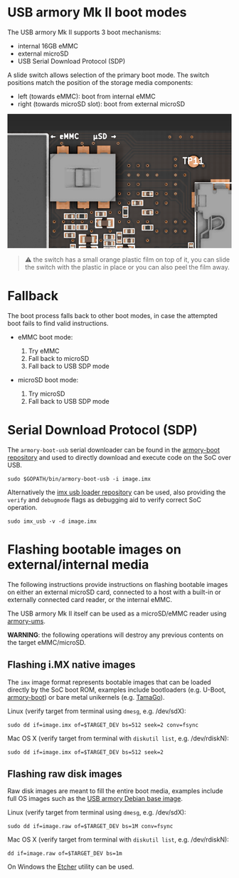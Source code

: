 # USB armory Mk II boot modes

The USB armory Mk II supports 3 boot mechanisms:

* internal 16GB eMMC
* external microSD
* USB Serial Download Protocol (SDP)

A slide switch allows selection of the primary boot mode. The switch positions
match the position of the storage media components:

* left  (towards eMMC):         boot from internal eMMC
* right (towards microSD slot): boot from external microSD

![Mk II boot switch](images/armory-mark-two-boot-switch.png)

> :warning: the switch has a small orange plastic film on top of it, you can slide the switch
> with the plastic in place or you can also peel the film away.

# Fallback

The boot process falls back to other boot modes, in case the attempted boot
fails to find valid instructions.

* eMMC boot mode:
  1. Try eMMC
  2. Fall back to microSD
  3. Fall back to USB SDP mode

* microSD boot mode:
  1. Try microSD
  2. Fall back to USB SDP mode

# Serial Download Protocol (SDP)

The `armory-boot-usb` serial downloader can be found in the
[armory-boot repository](https://github.com/usbarmory/armory-boot/tree/master/cmd/armory-boot-usb)
and used to directly download and execute code on the SoC over USB.

```
sudo $GOPATH/bin/armory-boot-usb -i image.imx
```

Alternatively the [imx usb loader repository](https://github.com/boundarydevices/imx_usb_loader)
can be used, also providing the ```verify``` and ```debugmode``` flags as debugging aid to
verify correct SoC operation.

```
sudo imx_usb -v -d image.imx
```

# Flashing bootable images on external/internal media

The following instructions provide instructions on flashing bootable images on
either an external microSD card, connected to a host with a built-in or
externally connected card reader, or the internal eMMC.

The USB armory Mk II itself can be used as a microSD/eMMC reader using
[armory-ums](https://github.com/usbarmory/armory-ums).

**WARNING**: the following operations will destroy any previous contents on the
target eMMC/microSD.

## Flashing i.MX native images

The `imx` image format represents bootable images that can be loaded directly
by the SoC boot ROM, examples include bootloaders (e.g. U-Boot, [armory-boot](https://github.com/usbarmory/armory-boot))
or bare metal unikernels (e.g. [TamaGo](https://github.com/usbarmory/tamago)).

Linux (verify target from terminal using `dmesg`, e.g. /dev/sdX):
```
sudo dd if=image.imx of=$TARGET_DEV bs=512 seek=2 conv=fsync
```

Mac OS X (verify target from terminal with `diskutil list`, e.g. /dev/rdiskN):
```
sudo dd if=image.imx of=$TARGET_DEV bs=512 seek=2
```

## Flashing raw disk images

Raw disk images are meant to fill the entire boot media, examples include full
OS images such as the [USB armory Debian base image](https://github.com/usbarmory/usbarmory-debian-base_image).

Linux (verify target from terminal using `dmesg`, e.g. /dev/sdX):
```
sudo dd if=image.raw of=$TARGET_DEV bs=1M conv=fsync
```

Mac OS X (verify target from terminal with `diskutil list`, e.g. /dev/rdiskN):
```
dd if=image.raw of=$TARGET_DEV bs=1m
```

On Windows the [Etcher](https://etcher.io) utility can be used.
